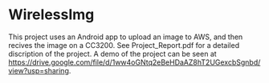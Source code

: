 # WirelessImg
This project uses an Android app to upload an image to AWS, and then recives the image on a CC3200. See Project_Report.pdf for a detailed discription of the project. A demo of the project can be seen at https://drive.google.com/file/d/1ww4oGNtq2eBeHDaAZ8hT2UGexcbSgnbd/view?usp=sharing.
